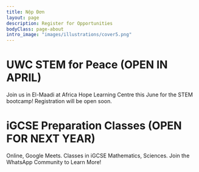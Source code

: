 ```yaml
---
title: Nộp Đơn
layout: page
description: Register for Opportunities
bodyClass: page-about
intro_image: "images/illustrations/cover5.png"
---
```


# UWC STEM for Peace (OPEN IN APRIL)
Join us in El-Maadi at Africa Hope Learning Centre this June for the STEM bootcamp! Registration will be open soon.

# iGCSE Preparation Classes (OPEN FOR NEXT YEAR)
Online, Google Meets. Classes in iGCSE Mathematics, Sciences. Join the WhatsApp Community to Learn More!
